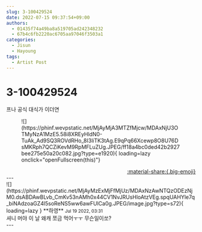 ```yaml
---
slug: 3-100429524
date: 2022-07-15 09:37:54+09:00
authors:
  - 01435f74a49ba8a519705ad242348232
  - 67b4c6fb2220ac6705aa97046f3503a1
categories:
  - Jisun
  - Hayoung
tags:
  - Artist Post
---
```


# 3-100429524

<div class="post-container" markdown="1">
<div class="content-container md-sidebar__scrollwrap" markdown="1">

프나 공식 대식가 이더연
<figure markdown="1">
![](https://phinf.wevpstatic.net/MjAyMjA3MTZfMjcw/MDAxNjU3OTMyNzA1MzE5.58i8XREyHldN0-TuAk_Ad9SQ3ROVdRHo_8I3liTK3tAg.E9qPq66Xcewp8O8U76DsMKRph7QCZiKevM9RpMFLuZUg.JPEG/ff18a4bc0ded42b2927bee275e50a20c082.jpg?type=e1920){ loading=lazy onclick="openFullscreen(this)"}
</figure>


</div>
</div>

<div style="text-align: right;" markdown="1">
<a href="https://weverse.io/fromis9/artist/3-100429524" style="text-align: right;">:material-share:{.big-emoji}</a>
</div>
---

<div class="comments-container md-sidebar__scrollwrap" markdown="1">
<div class="comment" markdown="1">
<div class='id-container' markdown="1">
![](https://phinf.wevpstatic.net/MjAyMzExMjFfMjUz/MDAxNzAwNTQzODEzNjM0.dsABDAwBLvb_CmKv53nAMh0x44CV1NvJRUsHloAtzVEg.spqUAHYle7q_biNAdzoaGZ4l5soReNS5ww6awFUlCa0g.JPEG/image.jpg?type=s72){ loading=lazy }
**<span class="artist">하영</span>** <small>Jul 19 2022, 03:31</small><br>
</div>
<div class='comment-body' markdown="1">
셔니 머야 이 날 왜캐 쪼금 먹어ㅜㅜ 무슨일이쏘?
</div>
</div>
</div>
---
